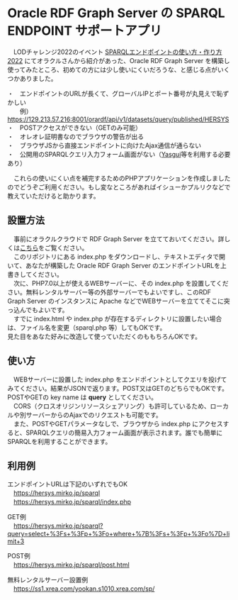 # Oracle RDF Graph Server の SPARQL ENDPOINT サポートアプリ
　LODチャレンジ2022のイベント <a href="https://lodc2022sparql.peatix.com/">SPARQLエンドポイントの使い方・作り方2022</a> にてオラクルさんから紹介があった、Oracle RDF Graph Server を構築し使ってみたところ、初めての方には少し使いにくいだろうな、と感じる点がいくつかありました。

・　エンドポイントのURLが長くて、グローバルIPとポート番号が丸見えで恥ずかしい<br>
　　例）https://129.213.57.216:8001/orardf/api/v1/datasets/query/published/HERSYS<br>
・　POSTアクセスができない（GETのみ可能）<br>
・　オレオレ証明書なのでブラウザの警告が出る<br>
・　ブラウザJSから直接エンドポイントに向けたAjax通信が通らない<br>
・　公開用のSPARQLクエリ入力フォーム画面がない（<a href="https://yasgui.triply.cc/">Yasgui</a>等を利用する必要あり）<br>
 
　これらの使いにくい点を補完するためのPHPアプリケーションを作成しましたのでどうぞご利用ください。もし変なところがあればイシューかプルリクなどで教えていただけると助かります。
 
## 設置方法

　事前にオラクルクラウドで RDF Graph Server を立てておいてください。詳しくは<a href="https://lodc2022sparql.peatix.com/">こちら</a>をご覧ください。<br>
　このリポジトリにある index.php をダウンロードし、テキストエディタで開いて、あなたが構築した Oracle RDF Graph Server のエンドポイントURLを上書きしてください。<br>
　次に、PHP7.0以上が使えるWEBサーバーに、その index.php を設置してください。無料レンタルサーバー等の外部サーバーでもよいですし、このRDF Graph Server のインスタンスに Apache などでWEBサーバーを立ててそこに突っ込んでもよいです。<br>
　すでに index.html や index.php が存在するディレクトリに設置したい場合は、ファイル名を変更（sparql.php 等）してもOKです。<br>
  見た目をあなた好みに改造して使っていただくのももちろんOKです。

## 使い方

　WEBサーバーに設置した index.php をエンドポイントとしてクエリを投げてみてください。結果がJSONで返ります。POST又はGETのどちらでもOKです。POSTやGETの key name は <b>query</b> としてください。<br>
　CORS（クロスオリジンリソースシェアリング）も許可しているため、ローカルや別サーバーからのAjaxでのリクエストも可能です。<br>
　また、POSTやGETパラメータなしで、ブラウザから index.php にアクセスすると、SPARQLクエリの簡易入力フォーム画面が表示されます。誰でも簡単にSPARQLを利用することができます。<br>
 
## 利用例
エンドポイントURLは下記のいずれでもOK<br>
　https://hersys.mirko.jp/sparql<br>
　https://hersys.mirko.jp/sparql/index.php<br>
 
GET例<br>
　https://hersys.mirko.jp/sparql?query=select+%3Fs+%3Fp+%3Fo+where+%7B%3Fs+%3Fp+%3Fo%7D+limit+3<br>
 
POST例<br>
　https://hersys.mirko.jp/sparql/post.html<br>
 
無料レンタルサーバー設置例<br>
　https://ss1.xrea.com/yookan.s1010.xrea.com/sp/
